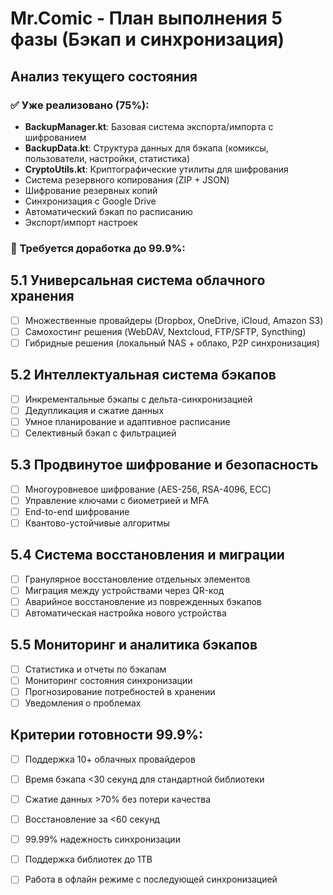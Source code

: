 # Mr.Comic - План выполнения 5 фазы (Бэкап и синхронизация)

## Анализ текущего состояния

### ✅ Уже реализовано (75%):
- **BackupManager.kt**: Базовая система экспорта/импорта с шифрованием
- **BackupData.kt**: Структура данных для бэкапа (комиксы, пользователи, настройки, статистика)
- **CryptoUtils.kt**: Криптографические утилиты для шифрования
- Система резервного копирования (ZIP + JSON)
- Шифрование резервных копий
- Синхронизация с Google Drive
- Автоматический бэкап по расписанию
- Экспорт/импорт настроек

### 🔄 Требуется доработка до 99.9%:

## 5.1 Универсальная система облачного хранения
- [ ] Множественные провайдеры (Dropbox, OneDrive, iCloud, Amazon S3)
- [ ] Самохостинг решения (WebDAV, Nextcloud, FTP/SFTP, Syncthing)
- [ ] Гибридные решения (локальный NAS + облако, P2P синхронизация)

## 5.2 Интеллектуальная система бэкапов
- [ ] Инкрементальные бэкапы с дельта-синхронизацией
- [ ] Дедупликация и сжатие данных
- [ ] Умное планирование и адаптивное расписание
- [ ] Селективный бэкап с фильтрацией

## 5.3 Продвинутое шифрование и безопасность
- [ ] Многоуровневое шифрование (AES-256, RSA-4096, ECC)
- [ ] Управление ключами с биометрией и MFA
- [ ] End-to-end шифрование
- [ ] Квантово-устойчивые алгоритмы

## 5.4 Система восстановления и миграции
- [ ] Гранулярное восстановление отдельных элементов
- [ ] Миграция между устройствами через QR-код
- [ ] Аварийное восстановление из поврежденных бэкапов
- [ ] Автоматическая настройка нового устройства

## 5.5 Мониторинг и аналитика бэкапов
- [ ] Статистика и отчеты по бэкапам
- [ ] Мониторинг состояния синхронизации
- [ ] Прогнозирование потребностей в хранении
- [ ] Уведомления о проблемах

## Критерии готовности 99.9%:
- [ ] Поддержка 10+ облачных провайдеров
- [ ] Время бэкапа <30 секунд для стандартной библиотеки
- [ ] Сжатие данных >70% без потери качества
- [ ] Восстановление за <60 секунд
- [ ] 99.99% надежность синхронизации
- [ ] Поддержка библиотек до 1TB
- [ ] Работа в офлайн режиме с последующей синхронизацией

